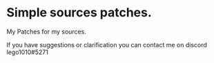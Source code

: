 Simple sources patches.
==========


My Patches for my sources.


If you have suggestions or clarification you can contact me on discord lego1010#5271


